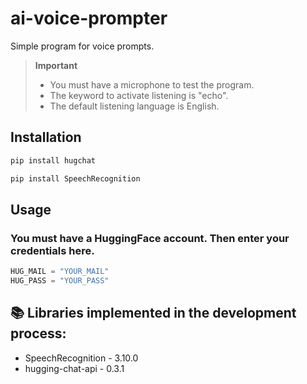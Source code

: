 # ai-voice-prompter

Simple program for voice prompts.

> **Important**  
> - You must have a microphone to test the program.
> - The keyword to activate listening is "echo".
> - The default listening language is English.

## Installation
```bash
pip install hugchat
```
```bash
pip install SpeechRecognition
```

## Usage

### You must have a HuggingFace account. Then enter your credentials here.

```py
HUG_MAIL = "YOUR_MAIL"
HUG_PASS = "YOUR_PASS"

```
## 📚 Libraries implemented in the development process: 
- SpeechRecognition - 3.10.0
- hugging-chat-api - 0.3.1
